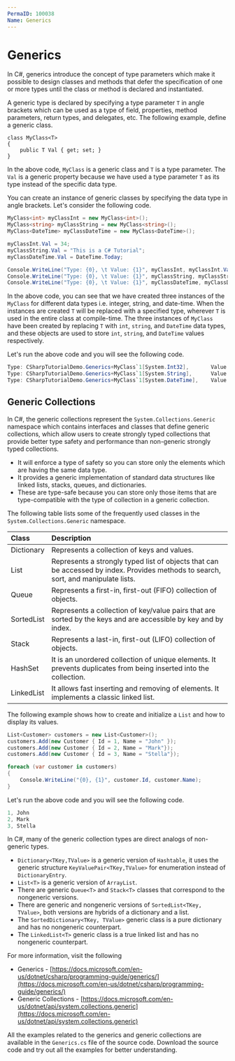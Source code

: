 ```yaml
---
PermaID: 100038
Name: Generics
---
```


# Generics

In C#, generics introduce the concept of type parameters which make it possible to design classes and methods that defer the specification of one or more types until the class or method is declared and instantiated.

A generic type is declared by specifying a type parameter `T` in angle brackets which can be used as a type of field, properties, method parameters, return types, and delegates, etc. The following example, define a generic class.

```cshap
class MyClass<T>
{
    public T Val { get; set; }
}
```

In the above code, `MyClass` is a generic class and `T` is a type parameter. The `Val` is a generic property because we have used a type parameter `T` as its type instead of the specific data type.

You can create an instance of generic classes by specifying the data type in angle brackets. Let's consider the following code.

```csharp
MyClass<int> myClassInt = new MyClass<int>();
MyClass<string> myClassString = new MyClass<string>();
MyClass<DateTime> myClassDateTime = new MyClass<DateTime>();

myClassInt.Val = 34;                       
myClassString.Val = "This is a C# Tutorial";
myClassDateTime.Val = DateTime.Today;

Console.WriteLine("Type: {0}, \t Value: {1}", myClassInt, myClassInt.Val);
Console.WriteLine("Type: {0}, \t Value: {1}", myClassString, myClassString.Val);
Console.WriteLine("Type: {0}, \t Value: {1}", myClassDateTime, myClassDateTime.Val);
```

In the above code, you can see that we have created three instances of the `MyClass` for different data types i.e. integer, string, and date-time. When the instances are created `T` will be replaced with a specified type, wherever `T` is used in the entire class at compile-time. The three instances of `MyClass` have been created by replacing `T` with `int`, `string`, and `DateTime` data types, and these objects are used to store `int`, `string`, and `DateTime` values respectively.

Let's run the above code and you will see the following code.

```csharp
Type: CSharpTutorialDemo.Generics+MyClass`1[System.Int32],       Value: 34
Type: CSharpTutorialDemo.Generics+MyClass`1[System.String],      Value: This is a C# Tutorial
Type: CSharpTutorialDemo.Generics+MyClass`1[System.DateTime],    Value: 10/22/2020 12:00:00 AM
```

## Generic Collections

In C#, the generic collections represent the `System.Collections.Generic` namespace which contains interfaces and classes that define generic collections, which allow users to create strongly typed collections that provide better type safety and performance than non-generic strongly typed collections.

 - It will enforce a type of safety so you can store only the elements which are having the same data type.
 - It provides a generic implementation of standard data structures like linked lists, stacks, queues, and dictionaries. 
 - These are type-safe because you can store only those items that are type-compatible with the type of collection in a generic collection.

The following table lists some of the frequently used classes in the `System.Collections.Generic` namespace.

| Class           | Description                                                                |
|:----------------|:---------------------------------------------------------------------------|
| Dictionary      | Represents a collection of keys and values.                                |
| List            | Represents a strongly typed list of objects that can be accessed by index. Provides methods to search, sort, and manipulate lists. |
| Queue           | Represents a first-in, first-out (FIFO) collection of objects.                |
| SortedList      | Represents a collection of key/value pairs that are sorted by the keys and are accessible by key and by index. |
| Stack           | Represents a last-in, first-out (LIFO) collection of objects.                |
| HashSet         | It is an unordered collection of unique elements. It prevents duplicates from being inserted into the collection. |
| LinkedList      | It allows fast inserting and removing of elements. It implements a classic linked list. |

The following example shows how to create and initialize a `List` and how to display its values.

```csharp
List<Customer> customers = new List<Customer>();
customers.Add(new Customer { Id = 1, Name = "John" });
customers.Add(new Customer { Id = 2, Name = "Mark"});
customers.Add(new Customer { Id = 3, Name = "Stella"});

foreach (var customer in customers)
{
    Console.WriteLine("{0}, {1}", customer.Id, customer.Name);
}
```

Let's run the above code and you will see the following code.

```csharp
1, John
2, Mark
3, Stella
```

In C#, many of the generic collection types are direct analogs of non-generic types. 

 - `Dictionary<TKey,TValue>` is a generic version of `Hashtable`, it uses the generic structure `KeyValuePair<TKey,TValue>` for enumeration instead of `DictionaryEntry`. 
 - `List<T>` is a generic version of `ArrayList`. 
 - There are generic `Queue<T>` and `Stack<T>` classes that correspond to the nongeneric versions. 
 - There are generic and nongeneric versions of `SortedList<TKey, TValue>`, both versions are hybrids of a dictionary and a list. 
 - The `SortedDictionary<TKey, TValue>` generic class is a pure dictionary and has no nongeneric counterpart. 
 - The `LinkedList<T>` generic class is a true linked list and has no nongeneric counterpart.

For more information, visit the following 

 - Generics - [https://docs.microsoft.com/en-us/dotnet/csharp/programming-guide/generics/](https://docs.microsoft.com/en-us/dotnet/csharp/programming-guide/generics/)
 - Generic Collections - [https://docs.microsoft.com/en-us/dotnet/api/system.collections.generic](https://docs.microsoft.com/en-us/dotnet/api/system.collections.generic)

All the examples related to the generics and generic collections are available in the `Generics.cs` file of the source code. Download the source code and try out all the examples for better understanding.
